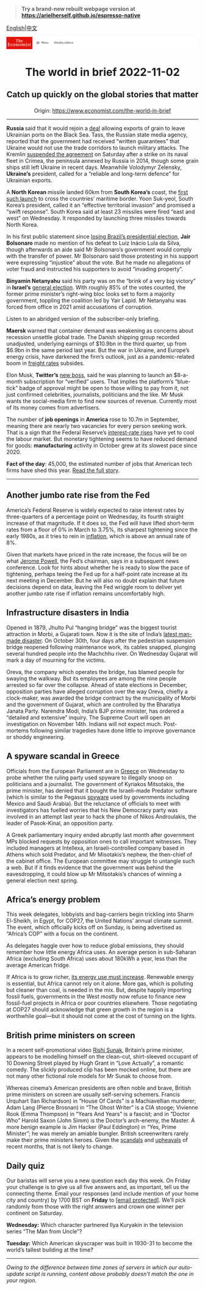 > **Try a brand-new rebuilt webpage version at https://arielherself.github.io/espresso-native**

[English](https://github.com/arielherself/espresso/blob/main/README.md)|[中文](https://github-com.translate.goog/arielherself/espresso/blob/main/README.md?_x_tr_sl=en&_x_tr_tl=zh-CN&_x_tr_hl=zh-CN&_x_tr_pto=wapp)



![The Economist](menubar.png)

# <p align="center">The world in brief 2022-11-02</p>

## <p align="center">Catch up quickly on the global stories that matter</p>

<p align="center">Origin: <a href="https://www.economist.com/the-world-in-brief">https://www.economist.com/the-world-in-brief</a><hr>

<strong>Russia </strong>said that it would rejoin a [deal](https://www.economist.com/the-economist-explains/2022/07/28/will-the-grain-deal-between-russia-and-ukraine-reduce-global-hunger) allowing exports of grain to leave Ukrainian ports on the Black Sea. Tass, the Russian state media agency, reported that the government had received “written guarantees” that Ukraine would not use the trade corridors to launch military attacks. The Kremlin [suspended the agreement](https://www.economist.com/europe/2022/10/30/putin-suspends-a-deal-to-allow-grain-exports-from-ukraine) on Saturday after a strike on its naval fleet in Crimea, the peninsula annexed by Russia in 2014, though some grain ships still left Ukraine in recent days. Meanwhile Volodymyr Zelensky, <strong>Ukraine’s</strong> president, called for a “reliable and long-term defence” for Ukrainian exports. 

A <strong>North Korean </strong>missile landed 60km from <strong>South Korea’s</strong> coast, the [first such launch](https://www.economist.com/asia/2022/10/18/north-korea-is-preparing-for-another-nuclear-test-or-many) to cross the countries’ maritime border. Yoon Suk-yeol, South Korea’s president, called it an “effective territorial invasion” and promised a “swift response”. South Korea said at least 23 missiles were fired “east and west” on Wednesday. It responded by launching three missiles towards North Korea.

In his first public statement since [losing Brazil’s presidential election](https://www.economist.com/the-americas/2022/10/31/luiz-inacio-lula-da-silva-will-be-brazils-next-president), <strong>Jair Bolsonaro</strong> made no mention of his defeat to Luiz Inácio Lula da Silva, though afterwards an aide said Mr Bolsonaro’s government would comply with the transfer of power. Mr Bolsonaro said those protesting in his support were expressing “injustice” about the vote. But he made no allegations of voter fraud and instructed his supporters to avoid “invading property”.

<strong>Binyamin Netanyahu</strong> said his party was on the “brink of a very big victory” in<strong> Israel’s</strong> [general election](https://www.economist.com/middle-east-and-africa/2022/10/27/israels-binyamin-netanyahu-bids-for-an-election-comeback). With roughly 85% of the votes counted, the former prime minister’s right-wing bloc looks set to form a majority government, toppling the coalition led by Yair Lapid. Mr Netanyahu was forced from office in 2021 amid accusations of corruption. 

Listen to an abridged version of the subscriber-only briefing.

<strong>Maersk </strong>warned that container demand was weakening as concerns about recession unsettle global trade. The Danish shipping group recorded unadjusted, underlying earnings of $10.9bn in the third quarter, up from $6.9bn in the same period last year. But the war in Ukraine, and Europe’s energy crisis, have darkened the firm’s outlook, just as a pandemic-related boom in [freight rates](https://www.economist.com/graphic-detail/2022/09/30/global-shipping-costs-are-plunging-as-the-world-economy-slows) subsides.

Elon Musk, <strong>Twitter’s</strong> [new boss](https://www.economist.com/business/2022/10/28/elon-musk-buys-twitter-at-last), said he was planning to launch an $8-a-month subscription for “verified” users. That implies the platform’s “blue-tick” badge of approval might be open to those willing to pay from it, not just confirmed celebrities, journalists, politicians and the like. Mr Musk wants the social-media firm to find new sources of revenue. Currently most of its money comes from advertisers.

The number of<strong> job openings</strong> in <strong>America</strong> rose to 10.7m in September, meaning there are nearly two vacancies for every person seeking work. That is a sign that the Federal Reserve’s [interest-rate rises](https://www.economist.com/finance-and-economics/2022/10/19/why-inflation-refuses-to-go-away) have yet to cool the labour market. But monetary tightening seems to have reduced demand for goods: <strong>manufacturing</strong> activity in October grew at its slowest pace since 2020.

<strong>Fact of the day</strong>: 45,000, the estimated number of jobs that American tech firms have shed this year. [Read the full story](https://www.economist.com/business/2022/10/31/what-went-wrong-with-snap-netflix-and-uber).

----------

## Another jumbo rate rise from the Fed

America’s Federal Reserve is widely expected to raise interest rates by three-quarters of a percentage point on Wednesday, its fourth straight increase of that magnitude. If it does so, the Fed will have lifted short-term rates from a floor of 0% in March to 3.75%, its sharpest tightening since the early 1980s, as it tries to rein in [inflation](https://www.economist.com/finance-and-economics/2022/10/02/americas-economy-is-too-strong-for-its-own-good), which is above an annual rate of 8%.

Given that markets have priced in the rate increase, the focus will be on what [Jerome Powell](https://www.economist.com/podcasts/2022/09/22/chairman-powell-made-clear-there-would-be-more-pain-to-come), the Fed’s chairman, says in a subsequent news conference. Look for hints about whether he is ready to slow the pace of tightening, perhaps teeing the Fed up for a half-point rate increase at its next meeting in December. But he will also no doubt explain that future decisions depend on data, leaving the Fed wriggle room to deliver yet another jumbo rate rise if inflation remains uncomfortably high.

## Infrastructure disasters in India

Opened in 1879, Jhulto Pul “hanging bridge” was the biggest tourist attraction in Morbi, a Gujarati town. Now it is the site of India’s [latest man-made disaster](https://www.economist.com/asia/2022/02/17/indias-omicron-wave-recedes-but-not-the-risk-of-premature-death). On October 30th, four days after the pedestrian suspension bridge reopened following maintenance work, its cables snapped, plunging several hundred people into the Machchhu river. On Wednesday Gujarat will mark a day of mourning for the victims. 

Oreva, the company which operates the bridge, has blamed people for swaying the walkway. But its employees are among the nine people arrested so far over the collapse. Ahead of state elections in December, opposition parties have alleged corruption over the way Oreva, chiefly a clock-maker, was awarded the bridge contract by the municipality of Morbi and the government of Gujarat, which are controlled by the Bharatiya Janata Party. Narendra Modi, India’s BJP prime minister, has ordered a “detailed and extensive” inquiry. The Supreme Court will open an investigation on November 14th. Indians will not expect much. Post-mortems following similar tragedies have done little to improve governance or shoddy engineering.

## A spyware scandal in Greece

Officials from the European Parliament are in [Greece](https://www.economist.com/europe/2022/05/19/rows-over-press-freedom-overshadow-greeces-recent-achievements) on Wednesday to probe whether the ruling party used spyware to illegally snoop on politicians and a journalist. The government of Kyriakos Mitsotakis, the prime minister, has denied that it bought the Israeli-made Predator software (which is similar to the Pegasus [spyware](https://www.economist.com/middle-east-and-africa/2021/07/31/israel-is-loth-to-regulate-its-spyware-exports) used by governments including Mexico and Saudi Arabia). But the reluctance of officials to meet with investigators has fuelled worries that his New Democracy party was involved in an attempt last year to hack the phone of Nikos Androulakis, the leader of Pasok-Kinal, an opposition party.

A Greek parliamentary inquiry ended abruptly last month after government MPs blocked requests by opposition ones to call important witnesses. They included managers at Intellexa, an Israeli-controlled company based in Athens which sold Predator, and Mr Misotakis’s nephew, the then-chief of the cabinet office. The European committee may struggle to untangle such a web. But if it finds evidence that the government was behind the eavesdropping, it could blow up Mr Mitsotakis’s chances of winning a general election next spring. 

## Africa’s energy problem

This week delegates, lobbyists and bag-carriers begin trickling into Sharm El-Sheikh, in Egypt, for COP27, the United Nations’ annual climate summit. The event, which officially kicks off on Sunday, is being advertised as “Africa’s COP” with a focus on the continent.

As delegates haggle over how to reduce global emissions, they should remember how little energy Africa uses. An average person in sub-Saharan Africa (excluding South Africa) uses about 180kWh a year, less than the average American fridge. 

If Africa is to grow richer, [its energy use must increase](https://www.economist.com/by-invitation/2022/05/14/yemi-osinbajo-on-the-hypocrisy-of-rich-countries-climate-policies). Renewable energy is essential, but Africa cannot rely on it alone. More gas, which is polluting but cleaner than coal, is needed in the mix. But, despite happily importing fossil fuels, governments in the West mostly now refuse to finance new fossil-fuel projects in Africa or poor countries elsewhere. Those negotiating at COP27 should acknowledge that green growth in the region is a worthwhile goal—but it should not come at the cost of turning on the lights.

## British prime ministers on screen

In a recent self-promotional video [Rishi Sunak](https://www.economist.com/britain/2022/10/27/rishi-sunak-britains-new-prime-minister-starts-on-the-defensive), Britain’s prime minister, appears to be modelling himself on the clean-cut, shirt-sleeved occupant of 10 Downing Street played by Hugh Grant in “Love Actually”, a romantic comedy. The slickly produced clip has been mocked online, but there are not many other fictional role models for Mr Sunak to choose from.  
  
 Whereas cinema’s American presidents are often noble and brave, British prime ministers on screen are usually self-serving schemers. Francis Urquhart (Ian Richardson) in “House Of Cards” is a Machiavellian murderer; Adam Lang (Pierce Brosnan) in “The Ghost Writer” is a CIA stooge; Vivienne Rook (Emma Thompson) in “Years And Years” is a fascist; and in “Doctor Who” Harold Saxon (John Simm) is the Doctor’s arch-enemy, the Master. A more benign example is Jim Hacker (Paul Eddington) in “Yes, Prime Minister”; he was merely an amiable bungler. British screenwriters rarely make their prime ministers heroes. Given the [scandals](https://www.economist.com/leaders/2022/07/07/boris-johnson-should-go-immediately) and [upheavals](https://www.economist.com/leaders/2022/09/28/how-not-to-run-a-country) of recent months, that is not likely to change.

## Daily quiz

Our baristas will serve you a new question each day this week. On Friday your challenge is to give us all five answers and, as important, tell us the connecting theme. Email your responses (and include mention of your home city and country) by 1700 BST on <strong>Friday</strong> to [<span class="__cf_email__" data-cfemail="3465415d4e714744465147475b7451575b5a5b595d47401a575b59">[email&#160;protected]</span>](https://mail.google.com/mail/?view=cm&amp;fs=1&amp;tf=1&amp;to=QuizEspresso@economist.com). We’ll pick randomly from those with the right answers and crown one winner per continent on Saturday.

<strong>Wednesday:</strong> Which character partnered Ilya Kuryakin in the television series “The Man from Uncle”?  
  
<strong>Tuesday:</strong> Which American skyscraper was built in 1930-31 to become the world’s tallest building at the time?

----------

*Owing to the difference between time zones of servers in which our auto-update script is running, content above probably doesn't match the one in your region.*
